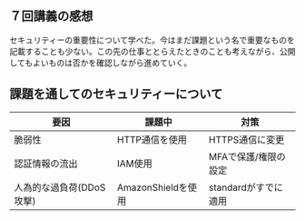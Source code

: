 ## ７回講義の感想  
  
セキュリティーの重要性について学べた。今はまだ課題という名で重要なものを記載することも少ない。この先の仕事ととらえたときのことも考えながら、公開してもよいものは否かを確認しながら進めていく。  
  
## 課題を通してのセキュリティーについて  
  
|要因|課題中|対策|
|----|----|---- | 
|脆弱性|HTTP通信を使用|HTTPS通信に変更|  
|認証情報の流出|IAM使用|MFAで保護/権限の設定|  
|人為的な過負荷(DDoS攻撃)|AmazonShieldを使用|standardがすでに適用|  
  

